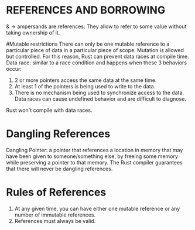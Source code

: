 # REFERENCES AND BORROWING

& -> ampersands are references: They allow to refer to some value without taking ownership
of it. 

#Mutable restrictions
There can only be one mutable reference to a particular piece of data in a particular piece
of scope. Mutation is allowed but controlled. 
For this reason, Rust can prevent data races at compile time.
Data race: similar to a race condition and happens when these 3 behaviors occur:
1. 2 or more pointers access the same data at the same time.
2. At least 1 of the pointers is being used to write to the data.
3. There is no mechanism being used to synchronize access to the data.
Data races can cause undefined behavior and are difficult to diagnose.

Rust won't compile with data races.

# Dangling References
Dangling Pointer: a pointer that references a location in memory that may have been given to 
someone/something else, by freeing some memory while preserving a pointer to that memory.
The Rust compiler guarantees that there will never be dangling references.

# Rules of References
1. At any given time, you can have either one mutable reference or any number of immutable
   references.
2. References must always be valid.


